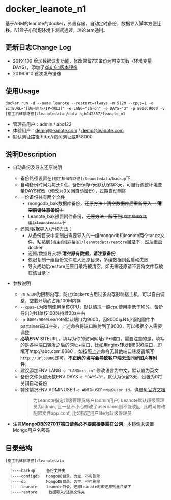 # docker_leanote_n1
基于ARM的leanote的docker，外置存储，自动定时备份，数据导入脚本方便迁移。N1盒子小钢炮环境下测试通过，理论arm通用。

## 更新日志Change Log
* 20191109 增加数据恢复功能，修改保留7天备份为可变天数（环境变量 DAYS），添加了[x86_64版本镜像][1]
* 20190910 首次发布镜像

## 使用Usage
```
docker run -d --name leanote --restart=always -m 512M --cpus=1 -e SITEURL="[访问网址/IP+端口]" -e LANG="zh-cn" -e DAYS="3" -p 8000:9000 -v [宿主机储存路径]/leanotedata:/data hjh142857/leanote_n1
```
*  管理员用户：admin / abc123
*  体验用户：demo@leanote.com / demo@leanote.com
*  默认网址路径 http://访问网址或IP:8000

## 说明Description
* 自动备份及导入还原说明
  * 备份路径设置在`[宿主机储存路径]/leanotedata/backup`下
  * 自动备份时间为每天0点，备份~~保存7天~~默认保存3天，可自行调整环境变量DAYS修改（修改为0关闭自动备份），过期自动删除
  * 一份备份共有两个文件
    * mongodb_bak数据库备份，~~还原方法：清空数据库后重新导入   ！**清空前请注意备份**！~~
    * Leanote_bak设置附件备份，~~还原方法：解压到`[宿主机储存路径]/leanotedata`下~~
  * 还原/数据导入/迁移方法：
    * 从备份目录中复制出需要导入的一组mongodb和leanote两个tar.gz文件，粘贴到`[宿主机储存路径]/leanotedata/restore`目录下，然后重启docker
    * 还原/数据导入将 **清空原有数据，请注意备份**
    * 仅限复制一组备份文件进入还原目录，多组数据则会启动失败
    * 导入成功后restore还原目录将被清空，如无需还原请不要将文件存放在该目录下
* 参数说明
  * `-m 512M`为限制内存，防止dockers占用过多内存影响宿主机，可以自由调整，空载环境约占用100M内存
  * `--cpus=1`为限制使用单核CPU，默认情况一般cpu使用率低于10%，备份导出时N1单核100%持续30s左右
  * `-p 8000:9000`Leanote默认端口为9000，因9000与N1小钢炮固件中partainer端口冲突，上述命令将端口映射到了8000，可以根据个人需要调整
  * **必填ENV**  SITEURL，填写为你的访问网址/IP+端口，需要注意的是，填写的是各种端口转发之后的网址+端口，比如用nginx转发到8080端口，即填写http://abc.com:8080 ，如按照上述命令无其他端口转发请填写`http://url:8000`即可。**不正确的填写会导致客户端无法同步图片等附件**。
  * 建议添加ENV LANG`-e "LANG=zh-cn"` 修改语言为中文，默认值为英文
  * 备份文件保留天数ENV DAYS`-e "DAYS=3"`，默认为保留3天，设置为0将关闭自动备份
  * 特殊情况ENV ADMINUSER`-e ADMINUSER＝你的user id`，详细见[官方文档][2]
     >为Leanote指定超级管理员帐户(admin用户)
Leanote默认超级管理员为admin, 且一旦不小心修改了username则不能改回. 此时可修改配置文件app.conf, 比如指定用户life为超级管理员

* 注意**MongoDB的27017端口请务必不要直接暴露在公网**，本镜像未设置Mongo用户名密码

## 目录结构
```
[宿主机储存路径]/leanotedata 
  |
  |----backup     备份文件夹
  |----configdb   MongoDB目录，为空，不可删除
  |----db         MongoDB目录，为空，不可删除
  |----leanote    leanote目录，还原Leanote时即还原到此目录下
  |----restore     数据导入/还原文件夹
```
[1]: https://hub.docker.com/r/hjh142857/leanote
[2]: https://github.com/leanote/leanote/wiki/QA#%E4%B8%BAleanote%E6%8C%87%E5%AE%9A%E8%B6%85%E7%BA%A7%E7%AE%A1%E7%90%86%E5%91%98%E5%B8%90%E6%88%B7admin%E7%94%A8%E6%88%B7
